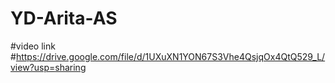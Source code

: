 # YD-Arita-AS
#video link
#https://drive.google.com/file/d/1UXuXN1YON67S3Vhe4QsjqOx4QtQ529_L/view?usp=sharing
